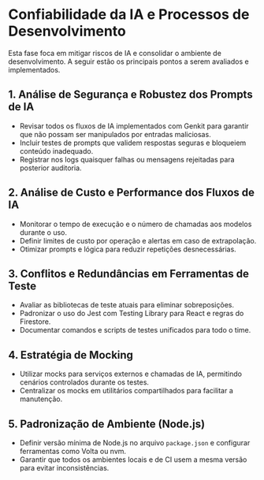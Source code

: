 # Confiabilidade da IA e Processos de Desenvolvimento

Esta fase foca em mitigar riscos de IA e consolidar o ambiente de desenvolvimento.
A seguir estão os principais pontos a serem avaliados e implementados.

## 1. Análise de Segurança e Robustez dos Prompts de IA

- Revisar todos os fluxos de IA implementados com Genkit para garantir que não possam ser manipulados por entradas maliciosas.
- Incluir testes de prompts que validem respostas seguras e bloqueiem conteúdo inadequado.
- Registrar nos logs quaisquer falhas ou mensagens rejeitadas para posterior auditoria.

## 2. Análise de Custo e Performance dos Fluxos de IA

- Monitorar o tempo de execução e o número de chamadas aos modelos durante o uso.
- Definir limites de custo por operação e alertas em caso de extrapolação.
- Otimizar prompts e lógica para reduzir repetições desnecessárias.

## 3. Conflitos e Redundâncias em Ferramentas de Teste

- Avaliar as bibliotecas de teste atuais para eliminar sobreposições.
- Padronizar o uso do Jest com Testing Library para React e regras do Firestore.
- Documentar comandos e scripts de testes unificados para todo o time.

## 4. Estratégia de Mocking

- Utilizar mocks para serviços externos e chamadas de IA, permitindo cenários controlados durante os testes.
- Centralizar os mocks em utilitários compartilhados para facilitar a manutenção.

## 5. Padronização de Ambiente (Node.js)

- Definir versão mínima de Node.js no arquivo `package.json` e configurar ferramentas como Volta ou nvm.
- Garantir que todos os ambientes locais e de CI usem a mesma versão para evitar inconsistências.
